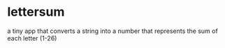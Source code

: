 # lettersum
a tiny app that converts a string into a number that represents the sum of each letter (1-26)
